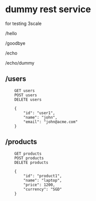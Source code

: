 # dummy rest service 

for testing 3scale

/hello

/goodbye

/echo

/echo/dummy


## /users

		GET users
		POST users 
		DELETE users

		{
			"id": "user1",
			"name": "john",
			"email": "john@acme.com"
		}


## /products

		GET products
		POST products 
		DELETE products

		{
			"id": "product1",
			"name": "laptop",
			"price": 1200,
			"currency": "SGD"
		}
